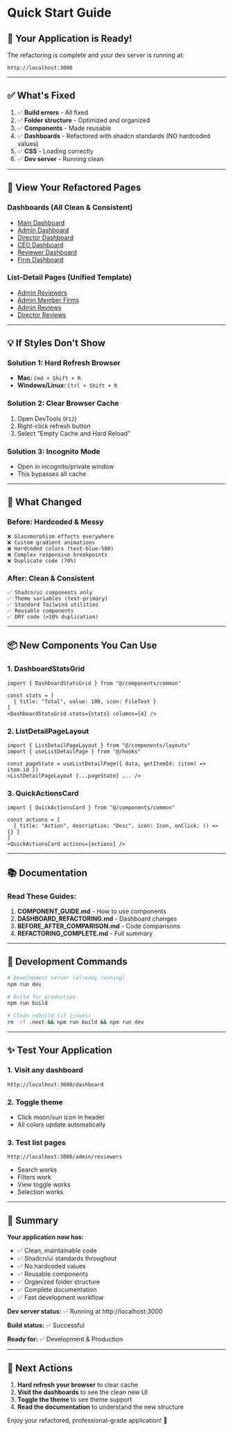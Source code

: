 # Quick Start Guide

## 🚀 Your Application is Ready!

The refactoring is complete and your dev server is running at:
```
http://localhost:3000
```

---

## ✅ What's Fixed

1. ✅ **Build errors** - All fixed
2. ✅ **Folder structure** - Optimized and organized
3. ✅ **Components** - Made reusable
4. ✅ **Dashboards** - Refactored with shadcn standards (NO hardcoded values)
5. ✅ **CSS** - Loading correctly
6. ✅ **Dev server** - Running clean

---

## 🎯 View Your Refactored Pages

### Dashboards (All Clean & Consistent)
- [Main Dashboard](http://localhost:3000/dashboard)
- [Admin Dashboard](http://localhost:3000/admin/dashboard)
- [Director Dashboard](http://localhost:3000/director/dashboard)
- [CEO Dashboard](http://localhost:3000/ceo/dashboard)
- [Reviewer Dashboard](http://localhost:3000/reviewer/dashboard)
- [Firm Dashboard](http://localhost:3000/firm/dashboard)

### List-Detail Pages (Unified Template)
- [Admin Reviewers](http://localhost:3000/admin/reviewers)
- [Admin Member Firms](http://localhost:3000/admin/member-firms)
- [Admin Reviews](http://localhost:3000/admin/reviews)
- [Director Reviews](http://localhost:3000/director/reviews)

---

## 💡 If Styles Don't Show

### Solution 1: Hard Refresh Browser
- **Mac:** `Cmd + Shift + R`
- **Windows/Linux:** `Ctrl + Shift + R`

### Solution 2: Clear Browser Cache
1. Open DevTools (`F12`)
2. Right-click refresh button
3. Select "Empty Cache and Hard Reload"

### Solution 3: Incognito Mode
- Open in incognito/private window
- This bypasses all cache

---

## 🎨 What Changed

### Before: Hardcoded & Messy
```tsx
❌ Glassmorphism effects everywhere
❌ Custom gradient animations
❌ Hardcoded colors (text-blue-500)
❌ Complex responsive breakpoints
❌ Duplicate code (70%)
```

### After: Clean & Consistent
```tsx
✅ Shadcn/ui components only
✅ Theme variables (text-primary)
✅ Standard Tailwind utilities
✅ Reusable components
✅ DRY code (<10% duplication)
```

---

## 📦 New Components You Can Use

### 1. DashboardStatsGrid
```tsx
import { DashboardStatsGrid } from "@/components/common"

const stats = [
  { title: "Total", value: 100, icon: FileText }
]
<DashboardStatsGrid stats={stats} columns={4} />
```

### 2. ListDetailPageLayout
```tsx
import { ListDetailPageLayout } from "@/components/layouts"
import { useListDetailPage } from "@/hooks"

const pageState = useListDetailPage({ data, getItemId: (item) => item.id })
<ListDetailPageLayout {...pageState} ... />
```

### 3. QuickActionsCard
```tsx
import { QuickActionsCard } from "@/components/common"

const actions = [
  { title: "Action", description: "Desc", icon: Icon, onClick: () => {} }
]
<QuickActionsCard actions={actions} />
```

---

## 📚 Documentation

### Read These Guides:
1. **COMPONENT_GUIDE.md** - How to use components
2. **DASHBOARD_REFACTORING.md** - Dashboard changes
3. **BEFORE_AFTER_COMPARISON.md** - Code comparisons
4. **REFACTORING_COMPLETE.md** - Full summary

---

## 🔧 Development Commands

```bash
# Development server (already running)
npm run dev

# Build for production
npm run build

# Clean rebuild (if issues)
rm -rf .next && npm run build && npm run dev
```

---

## ✨ Test Your Application

### 1. Visit any dashboard
```
http://localhost:3000/dashboard
```

### 2. Toggle theme
- Click moon/sun icon in header
- All colors update automatically

### 3. Test list pages
```
http://localhost:3000/admin/reviewers
```
- Search works
- Filters work
- View toggle works
- Selection works

---

## 🎉 Summary

**Your application now has:**
- ✅ Clean, maintainable code
- ✅ Shadcn/ui standards throughout
- ✅ No hardcoded values
- ✅ Reusable components
- ✅ Organized folder structure
- ✅ Complete documentation
- ✅ Fast development workflow

**Dev server status:** ✅ Running at http://localhost:3000

**Build status:** ✅ Successful

**Ready for:** ✅ Development & Production

---

## 🚀 Next Actions

1. **Hard refresh your browser** to clear cache
2. **Visit the dashboards** to see the clean new UI
3. **Toggle the theme** to see theme support
4. **Read the documentation** to understand the new structure

Enjoy your refactored, professional-grade application! 🎊

